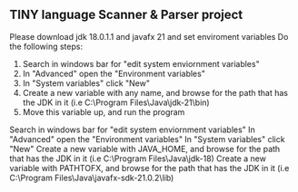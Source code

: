 ## TINY language Scanner & Parser project


Please download jdk 18.0.1.1 and javafx 21 and set enviroment variables
Do the following steps:
<ol>
      <li>Search in windows bar for "edit system enviornment variables"</li>
      <li>In "Advanced" open the "Environment variables"</li>
      <li>In "System variables" click "New"</li>
      <li>Create a new variable with any name, and browse for the path that has the JDK in it (i.e C:\Program Files\Java\jdk-21\bin)</li>
      <li>Move this variable up, and run the program</li>
</ol>
Search in windows bar for "edit system enviornment variables"
In "Advanced" open the "Environment variables"
In "System variables" click "New"
Create a new variable with JAVA_HOME, and browse for the path that has the JDK in it (i.e C:\Program Files\Java\jdk-18)
Create a new variable with PATHTOFX, and browse for the path that has the JDK in it (i.e C:\Program Files\Java\javafx-sdk-21.0.2\lib)


